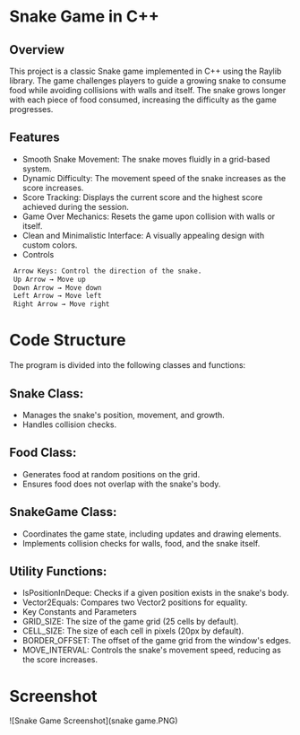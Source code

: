 ﻿# Snake Game in C++
## Overview
This project is a classic Snake game implemented in C++ using the Raylib library. The game challenges players to guide a growing snake to consume food while avoiding collisions with walls and itself. The snake grows longer with each piece of food consumed, increasing the difficulty as the game progresses.

## Features
- Smooth Snake Movement: The snake moves fluidly in a grid-based system.
- Dynamic Difficulty: The movement speed of the snake increases as the score increases.
- Score Tracking: Displays the current score and the highest score achieved during the session.
- Game Over Mechanics: Resets the game upon collision with walls or itself.
- Clean and Minimalistic Interface: A visually appealing design with custom colors.
- Controls
``` bash
 Arrow Keys: Control the direction of the snake.
 Up Arrow → Move up
 Down Arrow → Move down
 Left Arrow → Move left
 Right Arrow → Move right
```


# Code Structure
The program is divided into the following classes and functions:

## Snake Class:

- Manages the snake's position, movement, and growth.
- Handles collision checks.
## Food Class:

- Generates food at random positions on the grid.
- Ensures food does not overlap with the snake's body.
## SnakeGame Class:

- Coordinates the game state, including updates and drawing elements.
- Implements collision checks for walls, food, and the snake itself.
## Utility Functions:

- IsPositionInDeque: Checks if a given position exists in the snake's body.
- Vector2Equals: Compares two Vector2 positions for equality.
- Key Constants and Parameters
- GRID_SIZE: The size of the game grid (25 cells by default).
- CELL_SIZE: The size of each cell in pixels (20px by default).
- BORDER_OFFSET: The offset of the game grid from the window's edges.
- MOVE_INTERVAL: Controls the snake's movement speed, reducing as the score increases.

# Screenshot
![Snake Game Screenshot](snake game.PNG)



